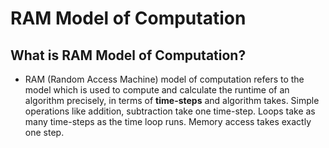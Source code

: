 # RAM Model of Computation

## What is RAM Model of Computation?

* RAM (Random Access Machine) model of computation refers to the model which is used to compute and calculate the runtime of an algorithm precisely, in terms of **time-steps** and algorithm takes. Simple operations like addition, subtraction take one time-step. Loops take as many time-steps as the time loop runs. Memory access takes exactly one step. 